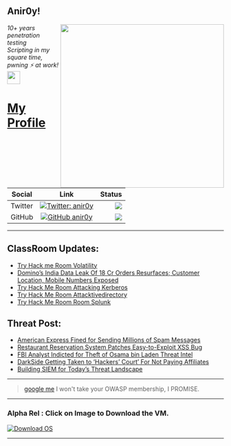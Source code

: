 <h2>Anir0y!</h2>
<img align='right' src="https://github-readme-stats.vercel.app/api?username=anir0y&show_icons=true&theme=dark" width="380">
<p><em>10+ years penetration testing<br>
  Scripting in my square time, pwning ⚡ at work!<img src="https://media.giphy.com/media/WUlplcMpOCEmTGBtBW/giphy.gif" width="30"> 
</em></p>



# [My Profile](https://anir0y.in/refer=githubreadme)

| Social   |      Link      | Status|
|----------|:-------------:|--:|
| Twitter |  [![Twitter: anir0y](https://img.shields.io/twitter/follow/anir0y?label=Follow%20me&style=plastic)](https://twitter.com/anir0y)| ![](https://img.shields.io/badge/Status-Online-blue)|
| GitHub |    [![GitHub anir0y](https://img.shields.io/github/followers/anir0y?label=Fork%20me&style=plastic)](https://github.com/anir0y)   | ![](https://img.shields.io/badge/Status-Online-blue)|


---

## ClassRoom Updates:

<!-- CLASS:START -->
- [Try Hack me Room Volatility](https://classroom.anir0y.in/post/thm-room-bpvolatility/)
- [Domino’s India Data Leak Of 18 Cr Orders Resurfaces; Customer Location, Mobile Numbers Exposed](https://classroom.anir0y.in/post/scripts-dominos/)
- [Try Hack Me Room Attacking Kerberos](https://classroom.anir0y.in/post/thm-room-attackingkerberos/)
- [Try Hack Me Room Attacktivedirectory](https://classroom.anir0y.in/post/thm-room-attacktivedirectory/)
- [Try Hack Me Room Room Splunk](https://classroom.anir0y.in/post/thm-room-splunk/)
<!-- CLASS:END -->

## Threat Post:

<!-- THREAT:START -->
- [American Express Fined for Sending Millions of Spam Messages](https://threatpost.com/american-express-fined-spam/166412/)
- [Restaurant Reservation System Patches Easy-to-Exploit XSS Bug](https://threatpost.com/reservation-system-easy-to-exploit-xss-bug/166414/)
- [FBI Analyst Indicted for Theft of Osama bin Laden Threat Intel](https://threatpost.com/fbi-analyst-cyber-threat-bin-laden-data/166405/)
- [DarkSide Getting Taken to ‘Hackers’ Court’ For Not Paying Affiliates](https://threatpost.com/darkside-hackers-court-paying-affiliates/166393/)
- [Building SIEM for Today’s Threat Landscape](https://threatpost.com/building-siem-threat-landscape/166390/)
<!-- THREAT:END -->
---


> [google me](https://google.com/search?q=@anir0y) I won't take your OWASP membership, I PROMISE. 

---
### Alpha Rel : Click on Image to Download the VM.
[![Download OS](https://i.imgur.com/4RUjCIA.png)](https://sourceforge.net/projects/classroom-os/files/latest/download)

---

